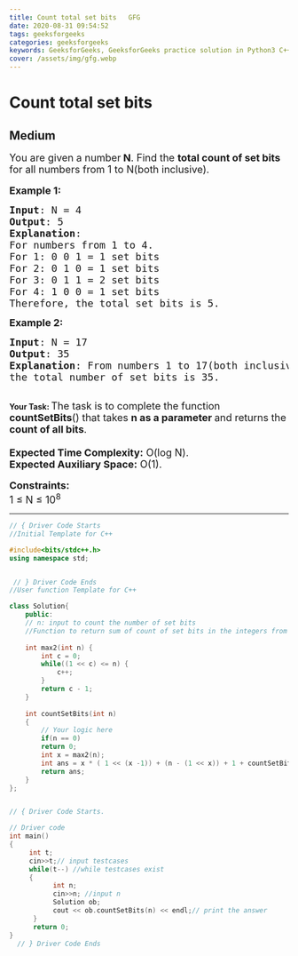 ```yaml
---
title: Count total set bits   GFG
date: 2020-08-31 09:54:52
tags: geeksforgeeks
categories: geeksforgeeks
keywords: GeeksforGeeks, GeeksforGeeks practice solution in Python3 C++ Java, Count total set bits - GFG solution
cover: /assets/img/gfg.webp
---
```



# Count total set bits
## Medium 
<div class="problem-statement">
                <p></p><p><span style="font-size:18px">You are given a number<strong> N</strong>. Find the <strong>total count of set bits </strong>for all numbers from 1 to N(both inclusive).</span><br>
<br>
<span style="font-size:18px"><strong>Example 1:</strong></span></p>

<pre><span style="font-size:18px"><strong>Input</strong>: N = 4
<strong>Output</strong>: 5
<strong>Explanation</strong>:
For numbers from 1 to 4.
For 1: 0 0 1 = 1 set bits
For 2: 0 1 0 = 1 set bits
For 3: 0 1 1 = 2 set bits
For 4: 1 0 0 = 1 set bits
Therefore, the total set bits is 5.</span>
</pre>

<p><strong><span style="font-size:18px">Example 2:</span></strong></p>

<pre><span style="font-size:18px"><strong>Input</strong>: N = 17
<strong>Output</strong>: 35
<strong>Explanation</strong>: From numbers 1 to 17(both inclusive), 
the total number of set bits is 35.</span></pre>

<p><br>
<strong>Your Task:&nbsp;</strong><span style="font-size:18px">The task is to complete the function <strong>countSetBits</strong>() that takes <strong>n as a parameter </strong>and returns the<strong> count of all bits</strong>.<br>
<br>
<strong>Expected Time Complexity:</strong>&nbsp;O(log N).<br>
<strong>Expected Auxiliary Space:</strong>&nbsp;O(1).</span><br>
<br>
<span style="font-size:18px"><strong>Constraints:</strong></span><br>
<span style="font-size:18px">1 ≤ N ≤ 10<sup>8</sup></span></p>
 <p></p>
            </div>

---




```cpp
// { Driver Code Starts
//Initial Template for C++

#include<bits/stdc++.h>
using namespace std;


 // } Driver Code Ends
//User function Template for C++

class Solution{
    public:
    // n: input to count the number of set bits
    //Function to return sum of count of set bits in the integers from 1 to n.
    
    int max2(int n) {
        int c = 0;
        while((1 << c) <= n) {
            c++;
        }
        return c - 1;
    }
    
    int countSetBits(int n)
    {
        // Your logic here
        if(n == 0)
        return 0;
        int x = max2(n);
        int ans = x * ( 1 << (x -1)) + (n - (1 << x)) + 1 + countSetBits(n - (1<<x));
        return ans;
    }
};


// { Driver Code Starts.

// Driver code
int main()
{
	 int t;
	 cin>>t;// input testcases
	 while(t--) //while testcases exist
	 {
	       int n;
	       cin>>n; //input n
	       Solution ob;
	       cout << ob.countSetBits(n) << endl;// print the answer
	  }
	  return 0;
}
  // } Driver Code Ends
```
